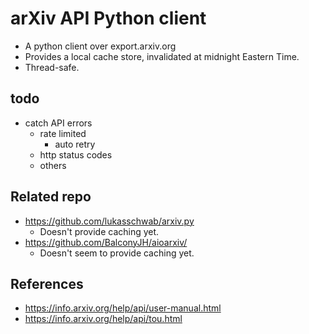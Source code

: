 # arXiv API Python client
- A python client over export.arxiv.org  
- Provides a local cache store, invalidated at midnight Eastern Time.  
- Thread-safe.  

## todo
- catch API errors
  - rate limited
    - auto retry
  - http status codes
  - others

## Related repo
- https://github.com/lukasschwab/arxiv.py
  - Doesn't provide caching yet. 
- https://github.com/BalconyJH/aioarxiv/
  - Doesn't seem to provide caching yet. 

## References
- https://info.arxiv.org/help/api/user-manual.html
- https://info.arxiv.org/help/api/tou.html
